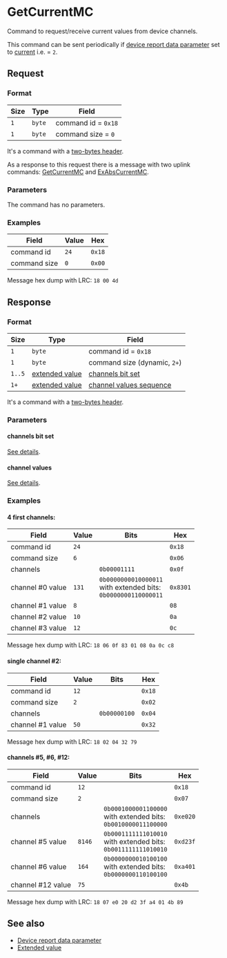 # GetCurrentMC

Command to request/receive current values from device channels.

This command can be sent periodically if [device report data parameter](../parameter-types.md#reporting-data-type) set to
[current](../parameter-types.md#data-type) i.e. = `2`.


## Request

### Format

| Size | Type   | Field               |
| ---- | ------ | ------------------- |
| `1`  | `byte` | command id = `0x18` |
| `1`  | `byte` | command size = `0`  |

It's a command with a [two-bytes header](../message.md#command-with-a-two-bytes-header).

As a response to this request there is a message with two uplink commands: [GetCurrentMC](./GetCurrentMC.md#response) and [ExAbsCurrentMC](./ExAbsCurrentMC.mc).

### Parameters

The command has no parameters.

### Examples

| Field        | Value | Hex    |
| ------------ | ----- | ------ |
| command id   | `24`  | `0x18` |
| command size | `0`   | `0x00` |

Message hex dump with LRC: `18 00 4d`


## Response

### Format

| Size   | Type                                         | Field                                      |
| ------ | -------------------------------------------- | ------------------------------------------ |
| `1`    | `byte`                                       | command id = `0x18`                        |
| `1`    | `byte`                                       | command size (dynamic, `2+`)               |
| `1..5` | [extended value](../types.md#extended-value) | [channels bit set](#channels-bit-set)      |
| `1+`   | [extended value](../types.md#extended-value) | [channel values sequence](#channel-values) |

It's a command with a [two-bytes header](../message.md#command-with-a-two-bytes-header).

### Parameters

#### **channels bit set**

[See details](../types.md#channels-bit-set).

#### **channel values**

[See details](../types.md#channel-values).

### Examples

#### 4 first channels:

| Field            | Value | Bits                                                                    | Hex      |
| ---------------- | ----- | ----------------------------------------------------------------------- | -------- |
| command id       | `24`  |                                                                         | `0x18`   |
| command size     | `6`   |                                                                         | `0x06`   |
| channels         |       | `0b00001111`                                                            | `0x0f`   |
| channel #0 value | `131` | `0b0000000010000011` <br> with extended bits: <br> `0b0000000110000011` | `0x8301` |
| channel #1 value | `8`   |                                                                         | `08`     |
| channel #2 value | `10`  |                                                                         | `0a`     |
| channel #3 value | `12`  |                                                                         | `0c`     |

Message hex dump with LRC: `18 06 0f 83 01 08 0a 0c c8`

#### single channel #2:

| Field            | Value | Bits         | Hex    |
| ---------------- | ----- | ------------ | ------ |
| command id       | `12`  |              | `0x18` |
| command size     | `2`   |              | `0x02` |
| channels         |       | `0b00000100` | `0x04` |
| channel #1 value | `50`  |              | `0x32` |

Message hex dump with LRC: `18 02 04 32 79`

#### channels #5, #6, #12:

| Field             | Value  | Bits                                                                    | Hex      |
| ----------------- | ------ | ----------------------------------------------------------------------- | -------- |
| command id        | `12`   |                                                                         | `0x18`   |
| command size      | `2`    |                                                                         | `0x07`   |
| channels          |        | `0b0001000001100000` <br> with extended bits: <br> `0b0010000011100000` | `0xe020` |
| channel #5 value  | `8146` | `0b0001111111010010` <br> with extended bits: <br> `0b0011111111010010` | `0xd23f` |
| channel #6 value  | `164`  | `0b0000000010100100` <br> with extended bits: <br> `0b0000000110100100` | `0xa401` |
| channel #12 value | `75`   |                                                                         | `0x4b`   |

Message hex dump with LRC: `18 07 e0 20 d2 3f a4 01 4b 89`


## See also

* [Device report data parameter](../parameter-types.md#reporting-data-type)
* [Extended value](../types.md#extended-value)
